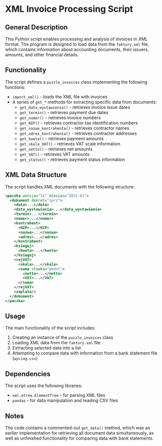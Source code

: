# XML Invoice Processing Script

## General Description
This Python script enables processing and analysis of invoices in XML format. The program is designed to load data from the `faktury.xml` file, which contains information about accounting documents, their issuers, amounts, and other financial details.

## Functionality

The script defines a `puzzle_invoices` class implementing the following functions:

- `import_xml()` - loads the XML file with invoices
- A series of `get_*` methods for extracting specific data from documents:
  - `get_data_wystawienia()` - retrieves invoice issue dates
  - `get_termin()` - retrieves payment due dates
  - `get_numer()` - retrieves invoice numbers
  - `get_NIP()` - retrieves contractor tax identification numbers
  - `get_nazwa_kontrahenta()` - retrieves contractor names
  - `get_adres_kontrahenta()` - retrieves contractor addresses
  - `get_kwota()` - retrieves payment amounts
  - `get_skala_VAT()` - retrieves VAT scale information
  - `get_netto()` - retrieves net amounts
  - `get_VAT()` - retrieves VAT amounts
  - `get_status()` - retrieves payment status information

## XML Data Structure

The script handles XML documents with the following structure:

```xml
<paczka wersja="11" miesiac="2021-01">
  <dokument dekret="sprz">
    <data>...</data>
    <data_wystawienia>...</data_wystawienia>
    <termin>...</termin>
    <numer>...</numer>
    <kontrahent>
      <NIP>...</NIP>
      <nazwa>...</nazwa>
      <adres>...</adres>
    </kontrahent>
    <ksieguj>
      <kwota>...</kwota>
    </ksieguj>
    <rejVAT>
      <skala>...</skala>
      <suma stawka="podst">
        <netto>...</netto>
        <VAT>...</VAT>
      </suma>
    </rejVAT>
    <zaplata/>
  </dokument>
</paczka>
```

## Usage

The main functionality of the script includes:

1. Creating an instance of the `puzzle_invoices` class
2. Loading XML data from the `faktury.xml` file
3. Extracting selected data into a list
4. Attempting to compare data with information from a bank statement file (`wyciag.csv`)

## Dependencies

The script uses the following libraries:
- `xml.etree.ElementTree` - for parsing XML files
- `pandas` - for data manipulation and reading CSV files

## Notes

The code contains a commented-out `get_data()` method, which was an earlier implementation for retrieving all document data simultaneously, as well as unfinished functionality for comparing data with bank statements.
